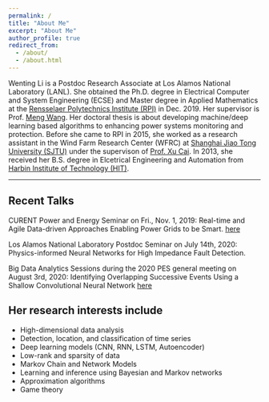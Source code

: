 ```yaml
---
permalink: /
title: "About Me"
excerpt: "About Me"
author_profile: true
redirect_from: 
  - /about/
  - /about.html
---
```

Wenting Li is a Postdoc Research Associate at Los Alamos National Laboratory (LANL). She obtained the Ph.D. degree in  Electrical Computer and System Engineering (ECSE) and Master degree in Applied Mathematics at the [Rensselaer Polytechnics Institute (RPI)](https://www.rpi.edu/) in Dec. 2019.  Her supervisor is Prof. [Meng Wang](https://ecse.rpi.edu/~wang/). Her doctoral thesis is about developing machine/deep learning based algorithms to enhancing power systems monitoring and protection. Before she came to RPI in 2015, she worked as a research assistant in the Wind Farm Research Center (WFRC) at [Shanghai Jiao Tong University (SJTU)](http://en.sjtu.edu.cn/) under the supervison of [Prof. Xu Cai](http://eei.sjtu.edu.cn/en/Show.aspx?info_id=433&info_lb=329&flag=282). In 2013, she received her B.S. degree in Elcetrical Engineering and Automation from [Harbin Institute of Technology (HIT)](http://en.hit.edu.cn/). 

---
## Recent Talks
CURENT Power and Energy Seminar on Fri., Nov. 1, 2019: Real-time and Agile Data-driven Approaches Enabling Power Grids to be Smart. [here](https://curent.utk.edu/news/press-releases/wenting-li-rpi-give-curent-power-and-energy-seminar-fri-nov-1/)

Los Alamos National Laboratory Postdoc Seminar on July 14th, 2020: Physics-informed Neural Networks for High Impedance Fault Detection.

Big Data Analytics Sessions during the 2020 PES general meeting on August 3rd, 2020: Identifying Overlapping Successive Events Using a Shallow Convolutional Neural Network  [here](https://pes-gm.org/2020/)

## Her research interests include
* High-dimensional data analysis
* Detection,  location, and classification of time series 
* Deep learning models (CNN, RNN, LSTM, Autoencoder) 
* Low-rank and sparsity of data
* Markov Chain and Network Models
* Learning and inference using Bayesian and Markov networks 
* Approximation algorithms 
* Game theory

